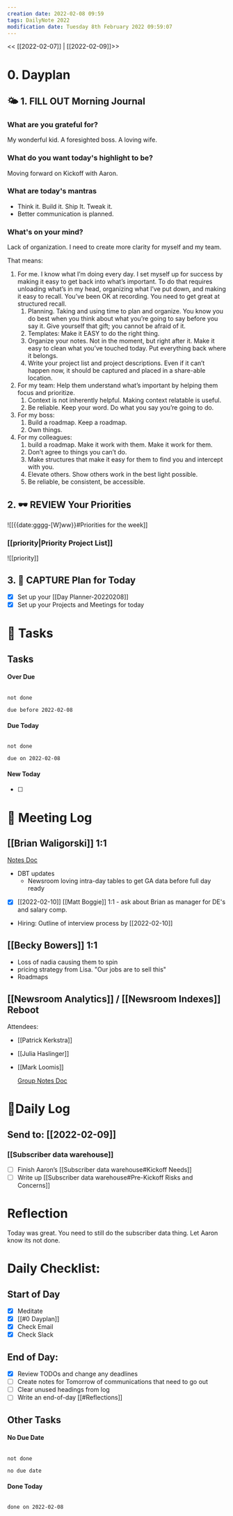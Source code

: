 ```yaml
---
creation date: 2022-02-08 09:59
tags: DailyNote 2022
modification date: Tuesday 8th February 2022 09:59:07
---
```


<< [[2022-02-07]] | [[2022-02-09]]>>

# 0. Dayplan
## 🌤 1. **FILL OUT** Morning Journal
### What are you grateful for?
My wonderful kid. A foresighted boss. A loving wife.
### What do you want today's highlight to be?
Moving forward on Kickoff with Aaron.
### What are today's mantras
- Think it. Build it. Ship It. Tweak it.
- Better communication is planned.
### What's on your mind?
Lack of organization. I need to create more clarity for myself and my team.

That means:
1. For me. I know what I’m doing every day. I set myself up for success by making it easy to get back into what’s important. To do that requires unloading what’s in my head, organizing what I’ve put down, and making it easy to recall. You’ve been OK at recording. You need to get great at structured recall.
	1. Planning. Taking and using time to plan and organize. You know you do best when you think about what you’re going to say before you say it. Give yourself that gift; you cannot be afraid of it.
	2. Templates: Make it EASY to do the right thing.
	3. Organize your notes. Not in the moment, but right after it. Make it easy to clean what you’ve touched today. Put everything back where it belongs.
	4. Write your project list and project descriptions. Even if it can’t happen now, it should be captured and placed in a share-able location.
2. For my team: Help them understand what’s important by helping them focus and prioritize.
	1. Context is not inherently helpful. Making context relatable is useful.
	2. Be reliable. Keep your word. Do what you say you’re going to do.
3. For my boss:
	1. Build a roadmap. Keep a roadmap.
	2. Own things.
4. For my colleagues:
	1. build a roadmap. Make it work with them. Make it work for them.
	2. Don’t agree to things you can’t do.
	3. Make structures that make it easy for them to find you and intercept with you.
	4. Elevate others. Show others work in the best light possible.
	5. Be reliable, be consistent, be accessible.
## 2. 🕶 **REVIEW** Your Priorities
![[{{date:gggg-[W]ww}}#Priorities for the week]]
### [[priority|Priority Project List]] 
![[priority]]
## 3. 📆 **CAPTURE** Plan for Today
- [x] Set up your [[Day Planner-20220208]]
- [x] Set up your Projects and Meetings for today
# 📝 Tasks
## Tasks
#### Over Due

```tasks

not done

due before 2022-02-08

```
#### Due Today

```tasks

not done

due on 2022-02-08

```
#### New Today
- [ ]
# 📰 Meeting Log
## [[Brian Waligorski]] 1:1
[Notes Doc](https://docs.google.com/document/d/1VLSF_MlqCmRK5eCEXow065F8UBKQGERIuw92__jS6dY/edit#heading=h.mkyhwirebp7l)
- DBT updates
	- Newsroom loving intra-day tables to get GA data before full day ready
- [x] [[2022-02-10]] [[Matt Boggie]] 1:1 - ask about Brian as manager for DE's and salary comp.
- Hiring: Outline of interview process by [[2022-02-10]]
## [[Becky Bowers]] 1:1
- Loss of nadia causing them to spin
- pricing strategy from Lisa. "Our jobs are to sell this"
- Roadmaps
## [[Newsroom Analytics]] / [[Newsroom Indexes]] Reboot
Attendees:
- [[Patrick Kerkstra]]
- [[Julia Haslinger]]
- [[Mark Loomis]] 
  
  [Group Notes Doc](https://docs.google.com/document/d/1Ep24_bu7PTn3U8YFBCYjg4y4aqnXoq2tJ8pBpZiOgRQ/edit#)
# 📓Daily Log
## Send to: [[2022-02-09]]
### [[Subscriber data warehouse]]
- [ ] Finish Aaron’s [[Subscriber data warehouse#Kickoff Needs]]
- [ ] Write up [[Subscriber data warehouse#Pre-Kickoff Risks and Concerns]]
# Reflection
Today was great. You need to still do the subscriber data thing. Let Aaron know its not done.
# Daily Checklist:
## Start of Day
- [x] Meditate
- [x] [[#0 Dayplan]]
- [x] Check Email
- [x] Check Slack
## End of Day:
- [x] Review TODOs and change any deadlines
- [ ] Create notes for Tomorrow of communications that need to go out
- [ ] Clear unused headings from log
- [ ] Write an end-of-day [[#Reflections]]
## Other Tasks
#### No Due Date

```tasks

not done

no due date

```
#### Done Today

```tasks

done on 2022-02-08

```